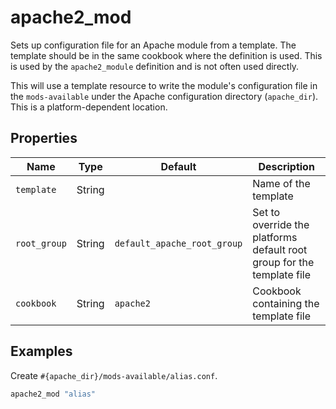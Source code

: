 # apache2_mod

Sets up configuration file for an Apache module from a template. The template should be in the same cookbook where the definition is used. This is used by the `apache2_module` definition and is not often used directly.

This will use a template resource to write the module's configuration file in the `mods-available` under the Apache configuration directory (`apache_dir`). This is a platform-dependent location.

## Properties

| Name         | Type   | Default                     | Description                                                            |
| ------------ | ------ | --------------------------- | ---------------------------------------------------------------------- |
| `template`   | String |                             | Name of the template                                                   |
| `root_group` | String | `default_apache_root_group` | Set to override the platforms default root group for the template file |
| `cookbook`   | String | `apache2`                   | Cookbook containing the template file

## Examples

Create `#{apache_dir}/mods-available/alias.conf`.

```ruby
apache2_mod "alias"
```
